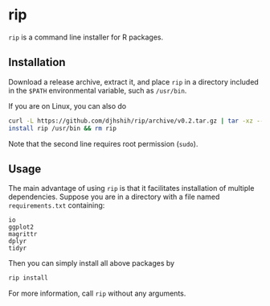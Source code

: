 # rip

`rip` is a command line installer for R packages.

## Installation

Download a release archive, extract it, and place `rip` in a 
directory included in the `$PATH` environmental variable, such as `/usr/bin`.

If you are on Linux, you can also do

```bash
curl -L https://github.com/djhshih/rip/archive/v0.2.tar.gz | tar -xz --strip-components=1 rip-*/rip
install rip /usr/bin && rm rip
```

Note that the second line requires root permission (`sudo`).


## Usage

The main advantage of using `rip` is that it facilitates installation of 
multiple dependencies. Suppose you are in a directory with a file named 
`requirements.txt` containing:

```
io
ggplot2
magrittr
dplyr
tidyr
```

Then you can simply install all above packages by

```bash
rip install
```

For more information, call `rip` without any arguments.

